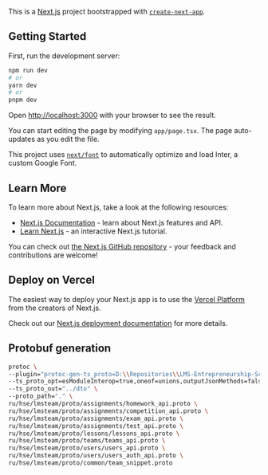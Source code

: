 This is a [Next.js](https://nextjs.org/) project bootstrapped with [`create-next-app`](https://github.com/vercel/next.js/tree/canary/packages/create-next-app).

## Getting Started

First, run the development server:

```bash
npm run dev
# or
yarn dev
# or
pnpm dev
```

Open [http://localhost:3000](http://localhost:3000) with your browser to see the result.

You can start editing the page by modifying `app/page.tsx`. The page auto-updates as you edit the file.

This project uses [`next/font`](https://nextjs.org/docs/basic-features/font-optimization) to automatically optimize and load Inter, a custom Google Font.

## Learn More

To learn more about Next.js, take a look at the following resources:

- [Next.js Documentation](https://nextjs.org/docs) - learn about Next.js features and API.
- [Learn Next.js](https://nextjs.org/learn) - an interactive Next.js tutorial.

You can check out [the Next.js GitHub repository](https://github.com/vercel/next.js/) - your feedback and contributions are welcome!

## Deploy on Vercel

The easiest way to deploy your Next.js app is to use the [Vercel Platform](https://vercel.com/new?utm_medium=default-template&filter=next.js&utm_source=create-next-app&utm_campaign=create-next-app-readme) from the creators of Next.js.

Check out our [Next.js deployment documentation](https://nextjs.org/docs/deployment) for more details.

## Protobuf generation

```bash
protoc \
--plugin="protoc-gen-ts_proto=D:\\Repositories\\LMS-Entrepreneurship-School-Frontend\\frontend\\node_modules\\.bin\\protoc-gen-ts_proto.cmd" \
--ts_proto_opt=esModuleInterop=true,oneof=unions,outputJsonMethods=false \
--ts_proto_out="../dto" \
--proto_path="." \
ru/hse/lmsteam/proto/assignments/homework_api.proto \
ru/hse/lmsteam/proto/assignments/competition_api.proto \
ru/hse/lmsteam/proto/assignments/exam_api.proto \
ru/hse/lmsteam/proto/assignments/test_api.proto \
ru/hse/lmsteam/proto/lessons/lessons_api.proto \
ru/hse/lmsteam/proto/teams/teams_api.proto \
ru/hse/lmsteam/proto/users/users_api.proto \
ru/hse/lmsteam/proto/users/users_auth_api.proto \
ru/hse/lmsteam/proto/common/team_snippet.proto
```
